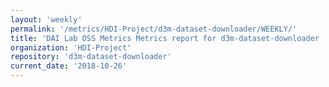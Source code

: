 ```yaml
---
layout: 'weekly'
permalink: '/metrics/HDI-Project/d3m-dataset-downloader/WEEKLY/'
title: 'DAI Lab OSS Metrics Metrics report for d3m-dataset-downloader | WEEKLY-REPORT-2018-10-26'
organization: 'HDI-Project'
repository: 'd3m-dataset-downloader'
current_date: '2018-10-26'
---
```

